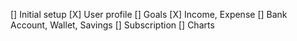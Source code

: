 [] Initial setup
[X] User profile
[] Goals
[X] Income, Expense
[] Bank Account, Wallet, Savings
[] Subscription
[] Charts